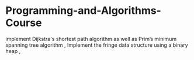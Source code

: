 # Programming-and-Algorithms-Course
implement Dijkstra's shortest path algorithm as well as Prim’s minimum spanning tree algorithm , Implement the fringe data structure using a binary heap ,
